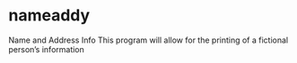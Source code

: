 # nameaddy
Name and Address Info
This program will allow for the printing of a fictional person’s information
